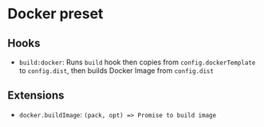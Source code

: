# Docker preset

## Hooks

- `build:docker`: Runs `build` hook then copies from `config.dockerTemplate` to `config.dist`, then builds Docker Image from `config.dist`

## Extensions

- `docker.buildImage`: `(pack, opt) => Promise to build image`
